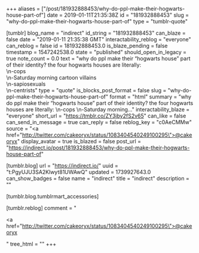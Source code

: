 +++
aliases = ["/post/181932888453/why-do-ppl-make-their-hogwarts-house-part-of"]
date = 2019-01-11T21:35:38Z
id = "181932888453"
slug = "why-do-ppl-make-their-hogwarts-house-part-of"
type = "tumblr-quote"

[tumblr]
blog_name = "indirect"
id_string = "181932888453"
can_blaze = false
date = "2019-01-11 21:35:38 GMT"
interactability_reblog = "everyone"
can_reblog = false
id = 181932888453.0
is_blaze_pending = false
timestamp = 1547242538.0
state = "published"
should_open_in_legacy = true
note_count = 0.0
text = "why do ppl make their &ldquo;hogwarts house&rdquo; part of their identity? the four hogwarts houses are literally:<br/>\n-cops<br/>\n-Saturday morning cartoon villains<br/>\n-sapiosexuals <br/>\n-centrists"
type = "quote"
is_blocks_post_format = false
slug = "why-do-ppl-make-their-hogwarts-house-part-of"
format = "html"
summary = "why do ppl make their “hogwarts house” part of their identity? the four hogwarts houses are literally: \n-cops \n-Saturday morning..."
interactability_blaze = "everyone"
short_url = "https://tmblr.co/ZY3jby2fS2v65"
can_like = false
can_send_in_message = true
can_reply = false
reblog_key = "c0AeCMMw"
source = "<a href=\"http://twitter.com/cakeoryx/status/1083404540249100295\">@cakeoryx</a>"
display_avatar = true
is_blazed = false
post_url = "https://indirect.io/post/181932888453/why-do-ppl-make-their-hogwarts-house-part-of"

[tumblr.blog]
url = "https://indirect.io/"
uuid = "t:PgyUJU3SA2Klwyt81UWAwQ"
updated = 1739927643.0
can_show_badges = false
name = "indirect"
title = "indirect"
description = ""

[tumblr.blog.tumblrmart_accessories]

[tumblr.reblog]
comment = "<p><a href=\"http://twitter.com/cakeoryx/status/1083404540249100295\">@cakeoryx</a></p>"
tree_html = ""
+++
